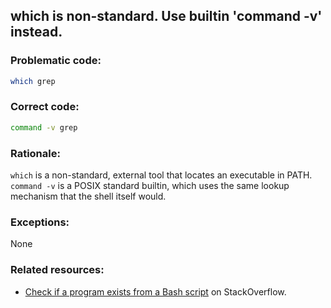 ## which is non-standard. Use builtin 'command -v' instead.

### Problematic code:

```sh
which grep
```

### Correct code:

```sh
command -v grep
```

### Rationale:

`which` is a non-standard, external tool that locates an executable in PATH. `command -v` is a POSIX standard builtin, which uses the same lookup mechanism that the shell itself would.

### Exceptions:

None

### Related resources:

* [Check if a program exists from a Bash script](https://stackoverflow.com/a/677212/1899640) on StackOverflow.